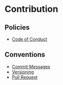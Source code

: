 # Contribution

## Policies

- [Code of Conduct](coc.md)

## Conventions

- [Commit Messages](commits.md)
- [Versioning](versioning.md)
- [Pull Request](pullrequest.md)
